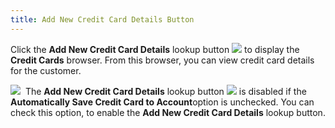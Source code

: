 ```yaml
---
title: Add New Credit Card Details Button
---
```



Click the **Add New Credit Card Details** lookup button ![]({{site.mc_baseurl}}/img/managing_customers_lookup_button.gif) to display the **Credit 
 Cards** browser. From this browser, you can view credit card details  for the customer.


![]({{site.mc_baseurl}}/img/note.gif)  The  **Add New Credit Card Details** lookup  button ![]({{site.mc_baseurl}}/img/managing_customers_lookup_button.gif) is disabled if the **Automatically 
 Save Credit Card to Account**option is unchecked. You can check this option, to enable the **Add New Credit Card Details** lookup button.
